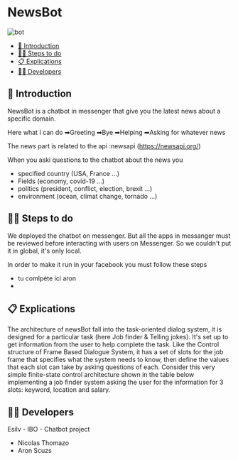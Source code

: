 # NewsBot

![bot](https://botdirectory.net/wp-content/uploads/2016/07/NewsBot-messenger_code.png)

- [🐣 Introduction](#-introduction)
- [🏃‍♀️ Steps to do](#-steps-to-do)
- [📋 Explications](#-explication)
- [👨‍🎓 Developers ](#-developers)


## 🐣 Introduction

NewsBot is a chatbot in messenger that give you the latest news about a specific domain.

Here what I can do
➡Greeting
➡Bye
➡Helping
➡Asking for whatever news

The news part is related to the api :newsapi (https://newsapi.org/)

When you aski questions to the chatbot about the news you 
- specified country (USA, France ...)
- Fields (economy, covid-19 ...)
- politics (president, conflict, election, brexit ...)
- environment (ocean, climat change, tornado ...)

## 🏃‍♀️ Steps to do

We deployed the chatbot on messenger. But all the apps in messanger must be reviewed before interacting with users on Messenger. So we couldn't put it in global, it's only local.

In order to make it run in your facebook you must follow these steps

- tu comlpète ici aron
- 

## 📋 Explications

The architecture of newsBot fall into the task-oriented dialog system, it is designed for a particular task (here Job finder & Telling jokes). It's set up to get information from the user to help complete the task. Like the Control structure of Frame Based Dialogue System, it has a set of slots for the job frame that specifies what the system needs to know, then define the values that each slot can take by asking questions of each. Consider this very simple finite-state control architecture shown in the table below implementing a job finder system asking the user for the information for 3 slots: keyword, location and salary.



## 👨‍🎓 Developers 

Esilv - IBO - Chatbot project

- Nicolas Thomazo
- Aron Scuzs 


